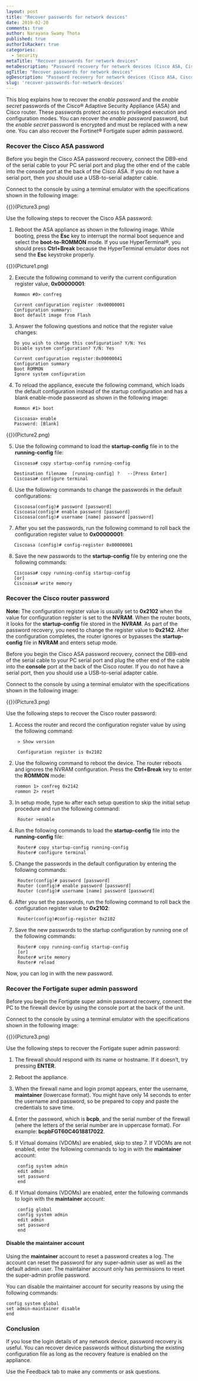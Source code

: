 ```yaml
---
layout: post
title: "Recover passwords for network devices"
date: 2019-02-20
comments: true
author: Narayana Swamy Thota
published: true
authorIsRacker: true
categories:
  - Security
metaTitle: "Recover passwords for network devices"
metaDescription: "Password recovery for network devices (Cisco ASA, Cisco Router, FortiGate Firewall)."
ogTitle: "Recover passwords for network devices"
ogDescription: "Password recovery for network devices (Cisco ASA, Cisco Router, FortiGate Firewall)."
slug: 'recover-passwords-for-network-devices' 
---
```


This blog explains how to recover the *enable password* and the *enable secret*
passwords of the Cisco&reg; Adaptive Security Appliance (ASA) and Cisco router.
These passwords protect access to privileged execution and configuration modes.
You can recover the *enable password* password, but the *enable secret* password
is encrypted and must be replaced with a new one. You can also recover the
Fortinet&reg; Fortigate super admin password.

<!--more-->

### Recover the Cisco ASA password

Before you begin the Cisco ASA password recovery, connect the DB9-end of the
serial cable to your PC serial port and plug the other end of the cable into
the console port at the back of the Cisco ASA. If you do not have a serial
port, then you should use a USB-to-serial adapter cable.

Connect to the console by using a terminal emulator with the specifications shown
in the following image:

   {{<image src="" title="" alt="">}}(Picture3.png)

Use the following steps to recover the Cisco ASA password:

<ol start=1>
   <li>Reboot the ASA appliance as shown in the following image. While booting,
   press the <b>Esc</b> key to interrupt the normal boot sequence and select the
   <b>boot-to-ROMMON</b> mode. If you use HyperTerminal&reg;, you should press
   <b>Ctrl+Break</b> because the HyperTerminal emulator does not send the
   <b>Esc</b> keystroke properly.</li>
</ol>

   {{<image src="" title="" alt="">}}(Picture1.png)

<ol start=2>
   <li> Execute the following command to verify the current configuration
   register value, <b>0x00000001</b>:</li>
</ol>

       Rommon #0> confreg

       Current configuration register :0x00000001
       Configuration summary:
       Boot default image from Flash

<ol start=3>
   <li>Answer the following questions and notice that the register value changes:</li>
</ol>

       Do you wish to change this configuration? Y/N: Yes
       Disable system configuration? Y/N: Yes

       Current configuration register:0x00000041
       Configuration summary
       Boot ROMMON
       Ignore system configuration

<ol start=4>
   <li>To reload the appliance, execute the following command, which loads the
   default configuration instead of the startup configuration and has a blank
   enable-mode password as shown in the following image:</li>
</ol>

       Rommon #1> boot

       Ciscoasa> enable
       Password: [Blank]

   {{<image src="" title="" alt="">}}(Picture2.png)

<ol start=5>
   <li>Use the following command to load the <b>startup-config</b> file in to the
   <b>running-config</b> file:</li>
</ol>

       Ciscoasa# copy startup-config running-config

       Destination filename  [running-config] ?   --[Press Enter]
       Ciscoasa# configure terminal

<ol start=6>
   <li>Use the following commands to change the passwords in the default
   configurations:</li>
</ol>

       Ciscoasa(config)# password [password]
       Ciscoasa(config)# enable password [password]
       Ciscoasa(config)# username [name] password [password]

<ol start=7>
   <li>After you set the passwords, run the following command to roll back the
   configuration register value to <b>0x00000001</b>:</li>
</ol>

       Ciscoasa (config)# config-register 0x00000001

<ol start=8>
   <li>Save the new passwords to the <b>startup-config</b> file by entering one the
   following commands:</li>
</ol>

       Ciscoasa# copy running-config startup-config
       [or]
       Ciscoasa# write memory


### Recover the Cisco router password

**Note:** The configuration register value is usually set to **0x2102** when
the value for configuration register is set to the **NVRAM**. When the router
boots, it looks for the **startup-config** file stored in the **NVRAM**. As part of
the password recovery, you need to change the register value to **0x2142**. After
the configuration completes, the router ignores or bypasses the **startup-config**
file in **NVRAM** and enters setup mode.

Before you begin the Cisco ASA password recovery, connect the DB9-end of the
serial cable to your PC serial port and plug the other end of the cable into
the **console** port at the back of the Cisco router. If you do not have a serial
port, then you should use a USB-to-serial adapter cable.

Connect to the console by using a terminal emulator with the specifications shown
in the following image:

   {{<image src="" title="" alt="">}}(Picture3.png)

Use the following steps to recover the Cisco router password:

1. Access the router and record the configuration register value by using the
   following command:

        > Show version

        Configuration register is 0x2102

2. Use the following command to reboot the device. The router reboots and ignores
   the NVRAM configuration. Press the **Ctrl+Break** key to enter the **ROMMON**
   mode:

       rommon 1> confreg 0x2142
       rommon 2> reset

3. In setup mode, type `No` after each setup question to skip the initial setup
   procedure and run the following command:

        Router >enable

4. Run the following commands to load the **startup-config** file into the
   **running-config** file:

        Router# copy startup-config running-config
        Router# configure terminal

5. Change the passwords in the default configuration by entering the following
   commands:

        Router(config)# password [password]
        Router (config)# enable password [password]
        Router (config)# username [name] password [password]

6. After you set the passwords, run the following command to roll back the
   configuration register value to **0x2102**:

        Router(config)#config-register 0x2102

7. Save the new passwords to the startup configuration by running one of the
   following commands:

        Router# copy running-config startup-config
        [or]
        Router# write memory
        Router# reload

Now, you can log in with the new password.

### Recover the Fortigate super admin password

Before you begin the Fortigate super admin password recovery, connect the PC to
the firewall device by using the console port at the back of the unit.

Connect to the console by using a terminal emulator with the specifications shown
in the following image:

   {{<image src="" title="" alt="">}}(Picture3.png)

Use the following steps to recover the Fortigate super admin password:

1. The firewall should respond with its name or hostname. If it doesn’t, try
   pressing **ENTER**.

2. Reboot the appliance.

3. When the firewall name and login prompt appears, enter the username,
   **maintainer** (lowercase format). You might have only 14 seconds to enter
   the username and password, so be prepared to copy and paste the credentials
   to save time.

4. Enter the password, which is **bcpb**, and the serial number of the firewall
   (where the letters of the serial number are in uppercase format). For
   example: **bcpbFGT60C4G18817022**.

5. If Virtual domains (VDOMs) are enabled, skip to step 7.  If VDOMs are not
   enabled, enter the following commands to log in with the **maintainer**
   account:

        config system admin
        edit admin
        set password
        end

6. If Virtual domains (VDOMs) are enabled, enter the following commands to
   login with the **maintainer** account:

        config global
        config system admin
        edit admin
        set password
        end

#### Disable the maintainer account

Using the **maintainer** account to reset a password creates a log. The account
can reset the password for any super-admin user as well as the default admin user.
The maintainer account only has permissions to reset the super-admin profile
password.

You can disable the maintainer account for security reasons by using the
following commands:

    config system global
    set admin-maintainer disable
    end

### Conclusion

If you lose the login details of any network device, password recovery is useful.
You can recover device passwords without disturbing the existing configuration
file as long as the recovery feature is enabled on the appliance.

Use the Feedback tab to make any comments or ask questions.